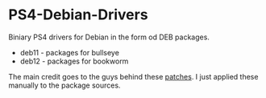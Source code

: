 # PS4-Debian-Drivers

Biniary PS4 drivers for Debian in the form od DEB packages.

* deb11 - packages for bullseye 
* deb12 - packages for bookworm

The main credit goes to the guys behind these [patches](https://github.com/Ps3itaTeam/ps4linux-video-drivers). 
I just applied these manually to the package sources.
